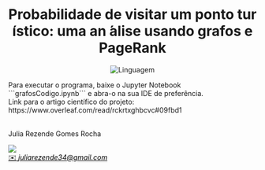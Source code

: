 <h1 align="center" font-size="200em"><b>Probabilidade de visitar um ponto tur ́ıstico: uma
an ́alise usando grafos e PageRank</b></h1>

<div align = "center" >

![Linguagem](https://img.shields.io/badge/Linguagem-Python-blue)
</div>
Para executar o programa, baixe o Jupyter Notebook ```grafosCodigo.ipynb``` e abra-o na sua IDE de preferência.<br>
Link para o artigo científico do projeto: <a>https://www.overleaf.com/read/rckrtxghbcvc#09fbd1</a><br><br>


 <p align="justify"> Julia Rezende Gomes Rocha</p>
 <a href="https://t.me/juliarezende34">
 <img align="center" src="https://img.shields.io/badge/Telegram-2CA5E0?style=for-the-badge&logo=telegram&logoColor=white"/> 

 <br>
<a style="color:black" href="mailto:juliarezende34@gmail.com?subject=[GitHub]%20Source%20Dynamic%20Lists">
✉️ <i>juliarezende34@gmail.com</i>
</a>
